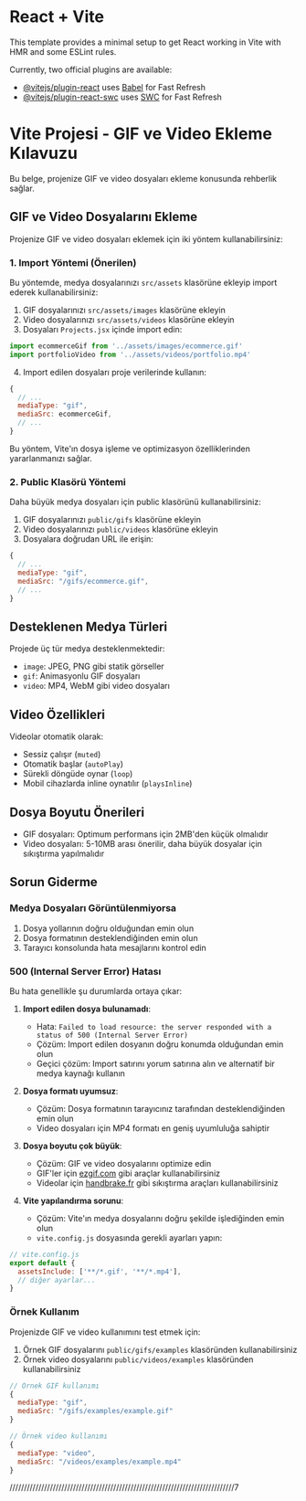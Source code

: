 # React + Vite

This template provides a minimal setup to get React working in Vite with HMR and some ESLint rules.

Currently, two official plugins are available:

- [@vitejs/plugin-react](https://github.com/vitejs/vite-plugin-react/blob/main/packages/plugin-react/README.md) uses [Babel](https://babeljs.io/) for Fast Refresh
- [@vitejs/plugin-react-swc](https://github.com/vitejs/vite-plugin-react-swc) uses [SWC](https://swc.rs/) for Fast Refresh

# Vite Projesi - GIF ve Video Ekleme Kılavuzu

Bu belge, projenize GIF ve video dosyaları ekleme konusunda rehberlik sağlar.

## GIF ve Video Dosyalarını Ekleme

Projenize GIF ve video dosyaları eklemek için iki yöntem kullanabilirsiniz:

### 1. Import Yöntemi (Önerilen)

Bu yöntemde, medya dosyalarınızı `src/assets` klasörüne ekleyip import ederek kullanabilirsiniz:

1. GIF dosyalarınızı `src/assets/images` klasörüne ekleyin
2. Video dosyalarınızı `src/assets/videos` klasörüne ekleyin
3. Dosyaları `Projects.jsx` içinde import edin:

```jsx
import ecommerceGif from '../assets/images/ecommerce.gif'
import portfolioVideo from '../assets/videos/portfolio.mp4'
```

4. Import edilen dosyaları proje verilerinde kullanın:

```jsx
{
  // ...
  mediaType: "gif",
  mediaSrc: ecommerceGif,
  // ...
}
```

Bu yöntem, Vite'ın dosya işleme ve optimizasyon özelliklerinden yararlanmanızı sağlar.

### 2. Public Klasörü Yöntemi

Daha büyük medya dosyaları için public klasörünü kullanabilirsiniz:

1. GIF dosyalarınızı `public/gifs` klasörüne ekleyin
2. Video dosyalarınızı `public/videos` klasörüne ekleyin
3. Dosyalara doğrudan URL ile erişin:

```jsx
{
  // ...
  mediaType: "gif",
  mediaSrc: "/gifs/ecommerce.gif",
  // ...
}
```

## Desteklenen Medya Türleri

Projede üç tür medya desteklenmektedir:

- `image`: JPEG, PNG gibi statik görseller
- `gif`: Animasyonlu GIF dosyaları
- `video`: MP4, WebM gibi video dosyaları

## Video Özellikleri

Videolar otomatik olarak:
- Sessiz çalışır (`muted`)
- Otomatik başlar (`autoPlay`)
- Sürekli döngüde oynar (`loop`)
- Mobil cihazlarda inline oynatılır (`playsInline`)

## Dosya Boyutu Önerileri

- GIF dosyaları: Optimum performans için 2MB'den küçük olmalıdır
- Video dosyaları: 5-10MB arası önerilir, daha büyük dosyalar için sıkıştırma yapılmalıdır

## Sorun Giderme

### Medya Dosyaları Görüntülenmiyorsa

1. Dosya yollarının doğru olduğundan emin olun
2. Dosya formatının desteklendiğinden emin olun
3. Tarayıcı konsolunda hata mesajlarını kontrol edin

### 500 (Internal Server Error) Hatası

Bu hata genellikle şu durumlarda ortaya çıkar:

1. **Import edilen dosya bulunamadı**: 
   - Hata: `Failed to load resource: the server responded with a status of 500 (Internal Server Error)`
   - Çözüm: Import edilen dosyanın doğru konumda olduğundan emin olun
   - Geçici çözüm: Import satırını yorum satırına alın ve alternatif bir medya kaynağı kullanın

2. **Dosya formatı uyumsuz**:
   - Çözüm: Dosya formatının tarayıcınız tarafından desteklendiğinden emin olun
   - Video dosyaları için MP4 formatı en geniş uyumluluğa sahiptir

3. **Dosya boyutu çok büyük**:
   - Çözüm: GIF ve video dosyalarını optimize edin
   - GIF'ler için [ezgif.com](https://ezgif.com/optimize) gibi araçlar kullanabilirsiniz
   - Videolar için [handbrake.fr](https://handbrake.fr/) gibi sıkıştırma araçları kullanabilirsiniz

4. **Vite yapılandırma sorunu**:
   - Çözüm: Vite'ın medya dosyalarını doğru şekilde işlediğinden emin olun
   - `vite.config.js` dosyasında gerekli ayarları yapın:

```js
// vite.config.js
export default {
  assetsInclude: ['**/*.gif', '**/*.mp4'],
  // diğer ayarlar...
}
```

### Örnek Kullanım

Projenizde GIF ve video kullanımını test etmek için:

1. Örnek GIF dosyalarını `public/gifs/examples` klasöründen kullanabilirsiniz
2. Örnek video dosyalarını `public/videos/examples` klasöründen kullanabilirsiniz

```jsx
// Örnek GIF kullanımı
{
  mediaType: "gif",
  mediaSrc: "/gifs/examples/example.gif"
}

// Örnek video kullanımı
{
  mediaType: "video",
  mediaSrc: "/videos/examples/example.mp4"
}
```
//////////////////////////////////////////////////////////////////////////////7

